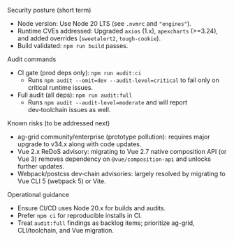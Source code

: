 Security posture (short term)

- Node version: Use Node 20 LTS (see `.nvmrc` and `"engines"`).
- Runtime CVEs addressed: Upgraded `axios` (1.x), `apexcharts` (>=3.24), and added overrides (`sweetalert2`, `tough-cookie`).
- Build validated: `npm run build` passes.

Audit commands

- CI gate (prod deps only): `npm run audit:ci`
  - Runs `npm audit --omit=dev --audit-level=critical` to fail only on critical runtime issues.
- Full audit (all deps): `npm run audit:full`
  - Runs `npm audit --audit-level=moderate` and will report dev‑toolchain issues as well.

Known risks (to be addressed next)

- ag-grid community/enterprise (prototype pollution): requires major upgrade to v34.x along with code updates.
- Vue 2.x ReDoS advisory: migrating to Vue 2.7 native composition API (or Vue 3) removes dependency on `@vue/composition-api` and unlocks further updates.
- Webpack/postcss dev‑chain advisories: largely resolved by migrating to Vue CLI 5 (webpack 5) or Vite.

Operational guidance

- Ensure CI/CD uses Node 20.x for builds and audits.
- Prefer `npm ci` for reproducible installs in CI.
- Treat `audit:full` findings as backlog items; prioritize ag-grid, CLI/toolchain, and Vue migration.
